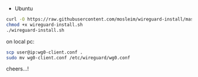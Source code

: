 - Ubuntu

```bash
curl -O https://raw.githubusercontent.com/mosleim/wireguard-install/master/wireguard-install.sh
chmod +x wireguard-install.sh
./wireguard-install.sh
```

on local pc:

```bash
scp user@ip:wg0-client.conf .
sudo mv wg0-client.conf /etc/wireguard/wg0.conf
```

cheers...!
